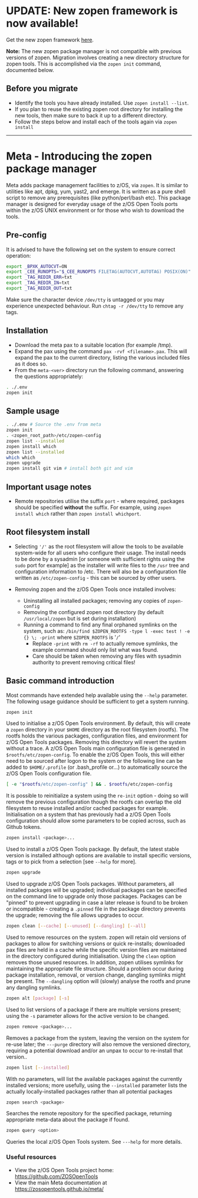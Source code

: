 # UPDATE: New zopen framework is now available!

Get the new zopen framework [here](https://github.com/ZOSOpenTools/meta/releases).

**Note:** The new zopen package manager is not compatible with previous versions of zopen. Migration involves creating a new directory structure for zopen tools. This is accomplished via the `zopen init` command, documented below.

## Before you migrate

* Identify the tools you have already installed. Use `zopen install --list`.
* If you plan to reuse the existing zopen root directory for installing the new tools, then make sure to back it up to a different directory.
* Follow the steps below and install each of the tools again via `zopen install`

---

# Meta - Introducing the zopen package manager

Meta adds package management facilities to z/OS, via `zopen`. It is similar to utilities like apt, dpkg, yum, yast2, and emerge. It is written as a pure shell script to remove any prerequisites (like python/perl/bash etc).
This package manager is designed for everyday usage of the z/OS Open Tools ports within the z/OS UNIX environment or for those who wish to download the tools.

## Pre-config

It is advised to have the following set on the system to ensure correct operation:

```bash
export _BPXK_AUTOCVT=ON
export _CEE_RUNOPTS="$_CEE_RUNOPTS FILETAG(AUTOCVT,AUTOTAG) POSIX(ON)"
export _TAG_REDIR_ERR=txt
export _TAG_REDIR_IN=txt
export _TAG_REDIR_OUT=txt
```

Make sure the character device `/dev/tty` is untagged or you may experience unexpected behaviour. Run `chtag -r /dev/tty` to remove any tags.

## Installation

* Download the meta pax to a suitable location (for example /tmp).
* Expand the pax using the command `pax -rvf <filename>.pax`.  This will expand the pax to the current directory, listing the various included files as it does so.
* From the `meta-<ver>` directory run the following command, answering the questions appropriately:

```bash
. ./.env
zopen init
```

## Sample usage

```bash
. ./.env # Source the .env from meta
zopen init
. <zopen_root_path>/etc/zopen-config
zopen list --installed
zopen install which
zopen list --installed
which which
zopen upgrade
zopen install git vim # install both git and vim
```

## Important usage notes

* Remote repositories utilise the suffix `port` - where required, packages should be specified **without** the suffix. For example, using `zopen install which` rather than `zopen install whichport`.

## Root filesystem install

* Selecting `'/'` as the root filesystem will allow the tools to be available system-wide for all users who configure their usage. The install needs to be done by a sysadmin [or someone with sufficient rights using the `sudo` port for example] as the installer will write files to the `/usr` tree and configuration information to /etc. There will also be a configuration file written as `/etc/zopen-config` - this can be sourced by other users.

* Removing zopen and the z/OS Open Tools once installed involves:
  * Uninstalling all installed packages; removing any copies of `zopen-config`
  * Removing the configured zopen root directory (by default `/usr/local/zopen` but is set during installation)
  * Running a command to find any final orphaned symlinks on the system, such as: `/bin/find $ZOPEN_ROOTFS -type l -exec test ! -e {} \; -print`
    where `$ZOPEN_ROOTFS` is '`/`'
    * Replace `-print` with `rm -rf` to actually remove symlinks, the example command should only list what was found.
    * Care should be taken when removing any files with sysadmin authority to prevent removing critical files!

## Basic command introduction

Most commands have extended help available using the `--help` parameter.  The following usage guidance should be sufficient to get a system running.

```bash
zopen init
```

Used to initialise a z/OS Open Tools environment. By default, this will create a `zopen` directory in your `$HOME` directory as the root filesystem (rootfs).  The rootfs holds the various packages, configuration files, and environment for z/OS Open Tools packages. Removing this directory will revert the system without a trace.  A z/OS Open Tools main configuration file is generated in `$rootfs/etc/zopen-config`. To enable the z/OS Open Tools, this will either need to be sourced after logon to the system or the following line can be added to `$HOME/.profile` (or .bash_profile or...) to automatically source the z/OS Open Tools configuration file.

```bash
[ -e "$rootfs/etc/zopen-config" ] && . $rootfs/etc/zopen-config
```

It is possible to reinitialize a system using the `re-init` option - doing so will remove the previous configuration though the rootfs can overlap the old filesystem to reuse installed and/or cached packages for example.  Initialisation on a system that has previously had a z/OS Open Tools configuration should allow some parameters to be copied across, such as Github tokens.

```bash
zopen install <package>...
```

Used to install a z/OS Open Tools package.  By default, the latest stable version is installed although options are available to install specific versions, tags or to pick from a selection [see `--help` for more].

```bash
zopen upgrade
```

Used to upgrade z/OS Open Tools packages.  Without parameters, all installed packages will be upgraded; individual packages can be specified on the command line to upgrade only those packages.  Packages can be "pinned" to prevent upgrading in case a later release is found to be broken or incompatible - creating a `.pinned` file in the package directory prevents the upgrade; removing the file allows upgrades to occur.

```bash
zopen clean [--cache] [--unused] [--dangling] [--all]
```

Used to remove resources on the system.  zopen will retain old versions of packages to allow for switching versions or quick re-installs; downloaded pax files are held in a cache while the specific version files are maintained in the directory configured during initialisation.  Using the `clean` option removes those unused resources.  In addition, zopen utilises symlinks for maintaining the appropriate file structure. Should a problem occur during package installation, removal, or version change, dangling symlinks might be present. The `--dangling` option will (slowly) analyse the rootfs and prune any dangling symlinks.

```bash
zopen alt [package] [-s]
```

Used to list versions of a package if there are multiple versions present; using the `-s` parameter allows for the active version to be changed.

```bash
zopen remove <package>...
```

Removes a package from the system, leaving the version on the system for re-use later; the `---purge` directory will also remove the versioned directory, requiring a potential download and/or an unpax to occur to re-install that version..

```bash
zopen list [--installed]
```

With no parameters, will list the available packages against the currently installed versions; more usefully, using the `--installed` parameter lists the actually locally-installed packages rather than all potential packages

```bash
zopen search <package>
```

Searches the remote repository for the specified package, returning appropriate meta-data about the package if found.

```bash
zopen query <option>
```

Queries the local z/OS Open Tools system. See `---help` for more details.

### Useful resources

* View the z/OS Open Tools project home: https://github.com/ZOSOpenTools
* View the main Meta documentation at https://zosopentools.github.io/meta/
